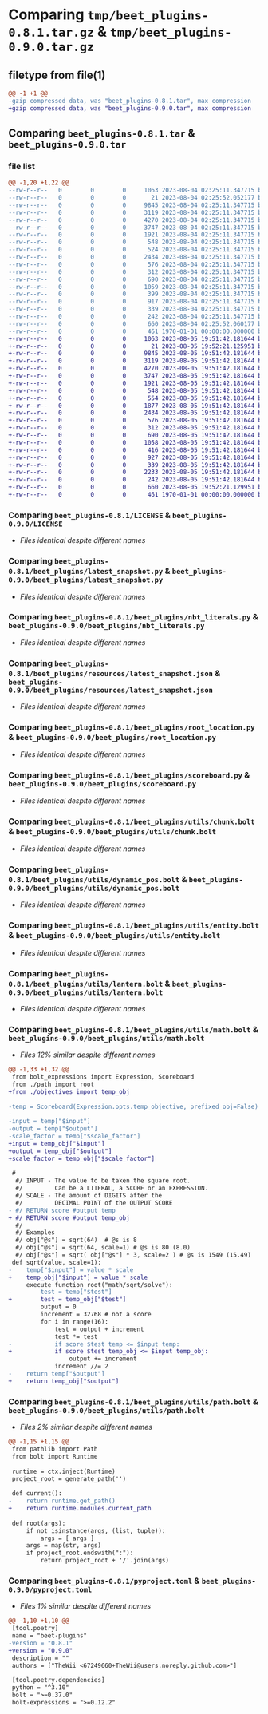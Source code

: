 # Comparing `tmp/beet_plugins-0.8.1.tar.gz` & `tmp/beet_plugins-0.9.0.tar.gz`

## filetype from file(1)

```diff
@@ -1 +1 @@
-gzip compressed data, was "beet_plugins-0.8.1.tar", max compression
+gzip compressed data, was "beet_plugins-0.9.0.tar", max compression
```

## Comparing `beet_plugins-0.8.1.tar` & `beet_plugins-0.9.0.tar`

### file list

```diff
@@ -1,20 +1,22 @@
--rw-r--r--   0        0        0     1063 2023-08-04 02:25:11.347715 beet_plugins-0.8.1/LICENSE
--rw-r--r--   0        0        0       21 2023-08-04 02:25:52.052177 beet_plugins-0.8.1/beet_plugins/__init__.py
--rw-r--r--   0        0        0     9845 2023-08-04 02:25:11.347715 beet_plugins-0.8.1/beet_plugins/latest_snapshot.py
--rw-r--r--   0        0        0     3119 2023-08-04 02:25:11.347715 beet_plugins-0.8.1/beet_plugins/nbt_literals.py
--rw-r--r--   0        0        0     4270 2023-08-04 02:25:11.347715 beet_plugins-0.8.1/beet_plugins/resources/latest_snapshot.json
--rw-r--r--   0        0        0     3747 2023-08-04 02:25:11.347715 beet_plugins-0.8.1/beet_plugins/root_location.py
--rw-r--r--   0        0        0     1921 2023-08-04 02:25:11.347715 beet_plugins-0.8.1/beet_plugins/scoreboard.py
--rw-r--r--   0        0        0      548 2023-08-04 02:25:11.347715 beet_plugins-0.8.1/beet_plugins/utils/chunk.bolt
--rw-r--r--   0        0        0      524 2023-08-04 02:25:11.347715 beet_plugins-0.8.1/beet_plugins/utils/data.bolt
--rw-r--r--   0        0        0     2434 2023-08-04 02:25:11.347715 beet_plugins-0.8.1/beet_plugins/utils/dynamic_pos.bolt
--rw-r--r--   0        0        0      576 2023-08-04 02:25:11.347715 beet_plugins-0.8.1/beet_plugins/utils/entity.bolt
--rw-r--r--   0        0        0      312 2023-08-04 02:25:11.347715 beet_plugins-0.8.1/beet_plugins/utils/functions.bolt
--rw-r--r--   0        0        0      690 2023-08-04 02:25:11.347715 beet_plugins-0.8.1/beet_plugins/utils/lantern.bolt
--rw-r--r--   0        0        0     1059 2023-08-04 02:25:11.347715 beet_plugins-0.8.1/beet_plugins/utils/math.bolt
--rw-r--r--   0        0        0      399 2023-08-04 02:25:11.347715 beet_plugins-0.8.1/beet_plugins/utils/objectives.bolt
--rw-r--r--   0        0        0      917 2023-08-04 02:25:11.347715 beet_plugins-0.8.1/beet_plugins/utils/path.bolt
--rw-r--r--   0        0        0      339 2023-08-04 02:25:11.347715 beet_plugins-0.8.1/beet_plugins/utils/tags.bolt
--rw-r--r--   0        0        0      242 2023-08-04 02:25:11.347715 beet_plugins-0.8.1/beet_plugins/utils.py
--rw-r--r--   0        0        0      660 2023-08-04 02:25:52.060177 beet_plugins-0.8.1/pyproject.toml
--rw-r--r--   0        0        0      461 1970-01-01 00:00:00.000000 beet_plugins-0.8.1/PKG-INFO
+-rw-r--r--   0        0        0     1063 2023-08-05 19:51:42.181644 beet_plugins-0.9.0/LICENSE
+-rw-r--r--   0        0        0       21 2023-08-05 19:52:21.125951 beet_plugins-0.9.0/beet_plugins/__init__.py
+-rw-r--r--   0        0        0     9845 2023-08-05 19:51:42.181644 beet_plugins-0.9.0/beet_plugins/latest_snapshot.py
+-rw-r--r--   0        0        0     3119 2023-08-05 19:51:42.181644 beet_plugins-0.9.0/beet_plugins/nbt_literals.py
+-rw-r--r--   0        0        0     4270 2023-08-05 19:51:42.181644 beet_plugins-0.9.0/beet_plugins/resources/latest_snapshot.json
+-rw-r--r--   0        0        0     3747 2023-08-05 19:51:42.181644 beet_plugins-0.9.0/beet_plugins/root_location.py
+-rw-r--r--   0        0        0     1921 2023-08-05 19:51:42.181644 beet_plugins-0.9.0/beet_plugins/scoreboard.py
+-rw-r--r--   0        0        0      548 2023-08-05 19:51:42.181644 beet_plugins-0.9.0/beet_plugins/utils/chunk.bolt
+-rw-r--r--   0        0        0      554 2023-08-05 19:51:42.181644 beet_plugins-0.9.0/beet_plugins/utils/data.bolt
+-rw-r--r--   0        0        0     1877 2023-08-05 19:51:42.181644 beet_plugins-0.9.0/beet_plugins/utils/db.bolt
+-rw-r--r--   0        0        0     2434 2023-08-05 19:51:42.181644 beet_plugins-0.9.0/beet_plugins/utils/dynamic_pos.bolt
+-rw-r--r--   0        0        0      576 2023-08-05 19:51:42.181644 beet_plugins-0.9.0/beet_plugins/utils/entity.bolt
+-rw-r--r--   0        0        0      312 2023-08-05 19:51:42.181644 beet_plugins-0.9.0/beet_plugins/utils/functions.bolt
+-rw-r--r--   0        0        0      690 2023-08-05 19:51:42.181644 beet_plugins-0.9.0/beet_plugins/utils/lantern.bolt
+-rw-r--r--   0        0        0     1058 2023-08-05 19:51:42.181644 beet_plugins-0.9.0/beet_plugins/utils/math.bolt
+-rw-r--r--   0        0        0      416 2023-08-05 19:51:42.181644 beet_plugins-0.9.0/beet_plugins/utils/objectives.bolt
+-rw-r--r--   0        0        0      927 2023-08-05 19:51:42.181644 beet_plugins-0.9.0/beet_plugins/utils/path.bolt
+-rw-r--r--   0        0        0      339 2023-08-05 19:51:42.181644 beet_plugins-0.9.0/beet_plugins/utils/tags.bolt
+-rw-r--r--   0        0        0     2233 2023-08-05 19:51:42.181644 beet_plugins-0.9.0/beet_plugins/utils/uuid.bolt
+-rw-r--r--   0        0        0      242 2023-08-05 19:51:42.181644 beet_plugins-0.9.0/beet_plugins/utils.py
+-rw-r--r--   0        0        0      660 2023-08-05 19:52:21.129951 beet_plugins-0.9.0/pyproject.toml
+-rw-r--r--   0        0        0      461 1970-01-01 00:00:00.000000 beet_plugins-0.9.0/PKG-INFO
```

### Comparing `beet_plugins-0.8.1/LICENSE` & `beet_plugins-0.9.0/LICENSE`

 * *Files identical despite different names*

### Comparing `beet_plugins-0.8.1/beet_plugins/latest_snapshot.py` & `beet_plugins-0.9.0/beet_plugins/latest_snapshot.py`

 * *Files identical despite different names*

### Comparing `beet_plugins-0.8.1/beet_plugins/nbt_literals.py` & `beet_plugins-0.9.0/beet_plugins/nbt_literals.py`

 * *Files identical despite different names*

### Comparing `beet_plugins-0.8.1/beet_plugins/resources/latest_snapshot.json` & `beet_plugins-0.9.0/beet_plugins/resources/latest_snapshot.json`

 * *Files identical despite different names*

### Comparing `beet_plugins-0.8.1/beet_plugins/root_location.py` & `beet_plugins-0.9.0/beet_plugins/root_location.py`

 * *Files identical despite different names*

### Comparing `beet_plugins-0.8.1/beet_plugins/scoreboard.py` & `beet_plugins-0.9.0/beet_plugins/scoreboard.py`

 * *Files identical despite different names*

### Comparing `beet_plugins-0.8.1/beet_plugins/utils/chunk.bolt` & `beet_plugins-0.9.0/beet_plugins/utils/chunk.bolt`

 * *Files identical despite different names*

### Comparing `beet_plugins-0.8.1/beet_plugins/utils/dynamic_pos.bolt` & `beet_plugins-0.9.0/beet_plugins/utils/dynamic_pos.bolt`

 * *Files identical despite different names*

### Comparing `beet_plugins-0.8.1/beet_plugins/utils/entity.bolt` & `beet_plugins-0.9.0/beet_plugins/utils/entity.bolt`

 * *Files identical despite different names*

### Comparing `beet_plugins-0.8.1/beet_plugins/utils/lantern.bolt` & `beet_plugins-0.9.0/beet_plugins/utils/lantern.bolt`

 * *Files identical despite different names*

### Comparing `beet_plugins-0.8.1/beet_plugins/utils/math.bolt` & `beet_plugins-0.9.0/beet_plugins/utils/math.bolt`

 * *Files 12% similar despite different names*

```diff
@@ -1,33 +1,32 @@
 from bolt_expressions import Expression, Scoreboard
 from ./path import root
+from ./objectives import temp_obj
 
-temp = Scoreboard(Expression.opts.temp_objective, prefixed_obj=False)
-
-input = temp["$input"]
-output = temp["$output"]
-scale_factor = temp["$scale_factor"]
+input = temp_obj["$input"]
+output = temp_obj["$output"]
+scale_factor = temp_obj["$scale_factor"]
 
 #
  #/ INPUT - The value to be taken the square root.
  #/         Can be a LITERAL, a SCORE or an EXPRESSION.
  #/ SCALE - The amount of DIGITS after the
  #/         DECIMAL POINT of the OUTPUT SCORE
- #/ RETURN score #output temp
+ #/ RETURN score #output temp_obj
  #/
  #/ Examples
  #/ obj["@s"] = sqrt(64)  # @s is 8
  #/ obj["@s"] = sqrt(64, scale=1) # @s is 80 (8.0)
  #/ obj["@s"] = sqrt( obj["@s"] * 3, scale=2 ) # @s is 1549 (15.49)
 def sqrt(value, scale=1):
-    temp["$input"] = value * scale
+    temp_obj["$input"] = value * scale
     execute function root("math/sqrt/solve"):
-        test = temp["$test"]
+        test = temp_obj["$test"]
         output = 0
         increment = 32768 # not a score
         for i in range(16):
             test = output + increment
             test *= test
-            if score $test temp <= $input temp:
+            if score $test temp_obj <= $input temp_obj:
                 output += increment
             increment //= 2
-    return temp["$output"]
+    return temp_obj["$output"]
```

### Comparing `beet_plugins-0.8.1/beet_plugins/utils/path.bolt` & `beet_plugins-0.9.0/beet_plugins/utils/path.bolt`

 * *Files 2% similar despite different names*

```diff
@@ -1,15 +1,15 @@
 from pathlib import Path
 from bolt import Runtime
 
 runtime = ctx.inject(Runtime)
 project_root = generate_path('')
 
 def current():
-    return runtime.get_path()
+    return runtime.modules.current_path
 
 def root(args):
     if not isinstance(args, (list, tuple)):
         args = [ args ]
     args = map(str, args)
     if project_root.endswith(":"):
         return project_root + '/'.join(args)
```

### Comparing `beet_plugins-0.8.1/pyproject.toml` & `beet_plugins-0.9.0/pyproject.toml`

 * *Files 1% similar despite different names*

```diff
@@ -1,10 +1,10 @@
 [tool.poetry]
 name = "beet-plugins"
-version = "0.8.1"
+version = "0.9.0"
 description = ""
 authors = ["TheWii <67249660+TheWii@users.noreply.github.com>"]
 
 [tool.poetry.dependencies]
 python = "^3.10"
 bolt = ">=0.37.0"
 bolt-expressions = ">=0.12.2"
```


